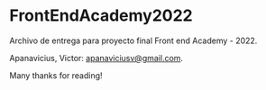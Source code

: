 # FrontEndAcademy2022

Archivo de entrega para proyecto final Front end Academy - 2022.

Apanavicius, Victor: apanaviciusv@gmail.com.

Many thanks for reading!
